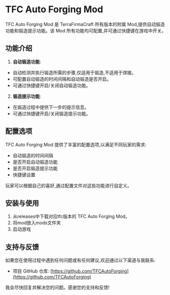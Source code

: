 # TFC Auto Forging Mod

TFC Auto Forging Mod 是 TerraFirmaCraft 所有版本的附属 Mod,提供自动锻造功能和锻造提示功能。该 Mod 所有功能均可配置,并可通过快捷键在游戏中开关。

## 功能介绍

1. **自动锻造功能**:
  - 自动检测并执行锻造所需的步骤,仅适用于锻造,不适用于焊接。
  - 可配置自动锻造的时间间隔和自动锻造是否开启。
  - 可通过快捷键开启/关闭自动锻造功能。

2. **锻造提示功能**:
  - 在锻造过程中提供下一步的提示信息。
  - 可通过快捷键开启/关闭锻造提示功能。

## 配置选项

TFC Auto Forging Mod 提供了丰富的配置选项,以满足不同玩家的需求:

- 自动锻造的时间间隔
- 是否开启自动锻造功能
- 是否开启锻造提示功能
- 快捷键设置

玩家可以根据自己的喜好,通过配置文件对这些功能进行自定义。

## 安装与使用

1. 从releases中下载对应tfc版本的 TFC Auto Forging Mod。
2. 将mod放入mods文件夹
3. 启动游戏

## 支持与反馈

如果您在使用过程中遇到任何问题或有任何建议,欢迎通过以下渠道与我联系:

- 项目 GitHub 仓库: [https://github.com/TFCAutoForging](https://github.com/TFCAutoForging)

我会尽快回复并解决您的问题。感谢您的支持和反馈!
